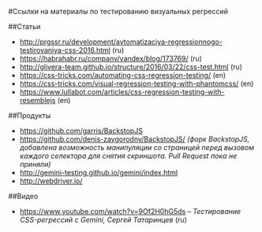#Ссылки на материалы по тестированию визуальных регрессий

##Статьи
* http://prgssr.ru/development/avtomatizaciya-regressionnogo-testirovaniya-css-2016.html (ru)
* https://habrahabr.ru/company/yandex/blog/173769/  (ru)
* http://glivera-team.github.io/structure/2016/03/22/css-test.html  (ru)
* https://css-tricks.com/automating-css-regression-testing/ (en)
* https://css-tricks.com/visual-regression-testing-with-phantomcss/  (en)
* https://www.lullabot.com/articles/css-regression-testing-with-resemblejs  (en)

##Продукты
* https://github.com/garris/BackstopJS
* https://github.com/denis-zavgorodny/BackstopJS/ *(форк BackstopJS, добавлена возможность манипуляции со страницей перед вызовом каждого селектора для снятия скриншота. Pull Request пока не приняли)*
* http://gemini-testing.github.io/gemini/index.html
* http://webdriver.io/

##Видео
* https://www.youtube.com/watch?v=9Of2H0hG5ds – *Тестирование CSS-регрессий с Gemini, Сергей Татаринцев* (ru)

